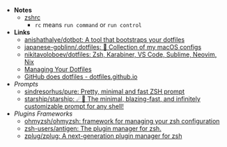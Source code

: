 - **Notes**
	- [zshrc](zshrc.md)
		- `rc` means `run command` or `run control`
- **Links**
	- [anishathalye/dotbot: A tool that bootstraps your dotfiles](https://github.com/anishathalye/dotbot)
	- [japanese-goblinn/.dotfiles: 🔮 Collection of my macOS configs](https://github.com/japanese-goblinn/.dotfiles)
	- [nikitavoloboev/dotfiles: Zsh, Karabiner, VS Code, Sublime, Neovim, Nix](https://github.com/nikitavoloboev/dotfiles)
	- [Managing Your Dotfiles](https://www.anishathalye.com/2014/08/03/managing-your-dotfiles/)
	- [GitHub does dotfiles - dotfiles.github.io](https://dotfiles.github.io)
- *Prompts*
	- [sindresorhus/pure: Pretty, minimal and fast ZSH prompt](https://github.com/sindresorhus/pure)
	- [starship/starship: ☄🌌️ The minimal, blazing-fast, and infinitely customizable prompt for any shell!](https://github.com/starship/starship)
- *Plugins Frameworks*
	- [ohmyzsh/ohmyzsh: framework for managing your zsh configuration](https://github.com/ohmyzsh/ohmyzsh)
	- [zsh-users/antigen: The plugin manager for zsh.](https://github.com/zsh-users/antigen)
	- [zplug/zplug: A next-generation plugin manager for zsh](https://github.com/zplug/zplug)
